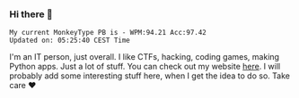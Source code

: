 ### Hi there 👋
<!-- PB START -->
```
My current MonkeyType PB is - WPM:94.21 Acc:97.42
Updated on: 05:25:40 CEST Time
```
<!-- PB END -->
I'm an IT person, just overall. I like CTFs, hacking, coding games, making Python apps. Just a lot of stuff.
You can check out my website [here](https://skill3472.github.io/).
I will probably add some interesting stuff here, when I get the idea to do so. Take care ❤️
